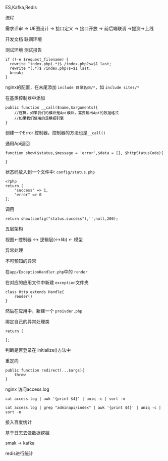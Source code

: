 ES,Kafka,Redis

流程

需求评审 -> UE图设计 -> 接口定义 -> 接口开放 -> 前后端联调 ->提测->上线



开发文档  联调环境

测试环境  测试报告

```
if (!-e $request_filename) {
  rewrite ^index.php(.*)$ /index.php?s=$1 last;
  rewrite ^(.*)$ /index.php?s=$1 last;
  break;
}
```





nginx的配置，在末尾添加 `include 目录名词/*`，如 `include sites/*`

 

在基类控制器中添加

```
public function __call($name,$arguments){
	//逻辑，如果我们的模块是Api模块，需要输出Api的数据格式
	//如果我们使用的是模板引擎
}
```

创建一个Error 控制器，控制器的方法也是`__call()`



通用Api返回

```
function show($status,$message = 'error',$data = [], $httpStatusCode){

}
```



状态码放入到一个文件中: `config/status.php`

```
<?php
return [
	"success" => 1,
	"error" => 0
];
```

调用

```
return show(config("status.success"),'',null,200);
```



五层架构

视图<-控制器 <-> 逻辑层(<->lib) <- 模型 

异常处理

不可预知的异常

在`app/ExceptionHandler.php`中的 `render`

在对应的应用文件中新建 `exception`文件夹

```
class Http extends Handle{
	render()
}
```

然后在应用中，新建一个 `proivder.php`

绑定自己的异常处理类

```
return [
	
];
```



判断是否登录在 initialize()方法中

重定向

```
public function redirect(...$args){
	throw 
}
```


nginx 访问access.log

```
cat access.log | awk '{print $4}' | uniq -c | sort -n 
```

```
cat access.log | grep "adminapi/index" | awk '{print $4}' | uniq -c | sort -n 
```



接入百度统计



基于日志去做数据挖掘

smak -> kafka



redis进行统计

